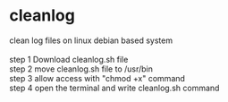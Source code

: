 # cleanlog
clean log files on linux debian based system <br>
<br>
step 1 Download cleanlog.sh file <br>
step 2 move cleanlog.sh file to /usr/bin <br>
step 3 allow access with "chmod +x" command <br>
step 4 open the terminal and write cleanlog.sh command <br>
